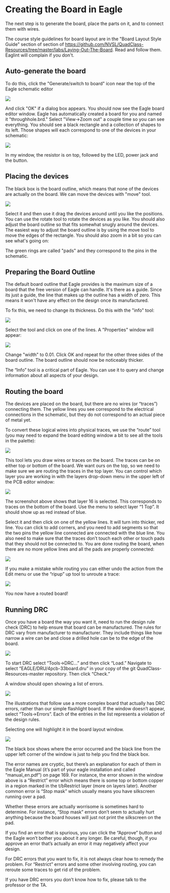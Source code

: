 # Creating the Board in Eagle

The next step is to generate the board, place the parts on it, and to connect them with wires.

The course style guidelines for board layout are in the "Board Layout Style Guide" section of section of https://github.com/NVSL/QuadClass-Resources/tree/master/labs/Laying-Out-The-Board.  Read and follow them.  Eaglint will complain if you don't.

## Auto-generate the board

To do this, click the "Generate/switch to board" icon near the top of the Eagle schematic editor

![](images/board1_new.png)

And click "OK" if a dialog box appears. You should now see the Eagle board editor window. Eagle has automatically created a board for you and named it "throughhole.brd." Select "View->Zoom out" a couple time so you can see everything. You should see a black rectangle and a collection of shapes to its left. Those shapes will each correspond to one of the devices in your schematic:

![](images/board2_new.png)

In my window, the resistor is on top, followed by the LED, power jack and the button.

## Placing the devices

The black box is the board outline, which means that none of the devices are actually on the board. We can move the devices with "move" tool.

![](images/board3_new.png)

Select it and then use it drag the devices around until you like the positions. You can use the rotate tool to rotate the devices as you like. You should also adjust the board outline so that fits somewhat snugly around the devices. The easiest way to adjust the board outline is by using the move tool to move the edges of the rectangle. You should also zoom in a bit so you can see what's going on:

The green rings are called "pads" and they correspond to the pins in the schematic.

## Preparing the Board Outline

The default board outline that Eagle provides is the maximum size of a board that the free version of Eagle can handle. It's there as a guide. Since its just a guide, the line that makes up the outline has a width of zero. This means it won't have any effect on the design once its manufactured.

To fix this, we need to change its thickness. Do this with the "info" tool:

![](images/board4_new.png)

Select the tool and click on one of the lines. A "Properties" window will appear:

![](images/board5_new.png)

Change "width" to 0.01. Click OK and repeat for the other three sides of the board outline. The board outline should now be noticeably thicker.

The “Info” tool is a critical part of Eagle. You can use it to query and change information about all aspects of your design.

## Routing the board

The devices are placed on the board, but there are no wires (or “traces”) connecting them. The yellow lines you see correspond to the electrical connections in the schematic, but they do not correspond to an actual piece of metal yet.

To convert these logical wires into physical traces, we use the “route” tool (you may need to expand the board editing window a bit to see all the tools in the palette):

![](images/board6_new.png)

This tool lets you draw wires or traces on the board. The traces can be on either top or bottom of the board. We want ours on the top, so we need to make sure we are routing the traces in the top layer. You can control which layer you are working in with the layers drop-down menu in the upper left of the PCB editor window:

![](images/board7_new.png)

The screenshot above shows that layer 16 is selected. This corresponds to traces on the bottom of the board. Use the menu to select layer “1 Top”. It should show up as red instead of blue.

Select it and then click on one of the yellow lines. It will turn into thicker, red line. You can click to add corners, and you need to add segments so that the two pins the yellow line connected are connected with the blue line. You also need to make sure that the traces don’t touch each other or touch pads that they should not be connected to. You are done routing the board, when there are no more yellow lines and all the pads are properly connected:

![](images/board8_new.png)

If you make a mistake while routing you can either undo the action from the Edit menu or use the “ripup” up tool to unroute a trace:

![](images/board9_new.png)

You now have a routed board!

## Running DRC

Once you have a board the way you want it, need to run the design rule check (DRC) to help ensure that board can be manufactured. The rules for DRC vary from manufacturer to manufacturer. They include things like how narrow a wire can be and close a drilled hole can be to the edge of the board.

![](images/board10_new.png)

To start DRC select “Tools->DRC…” and then click “Load.” Navigate to select “EAGLE/DRU/4pcb-33board.dru” in your copy of the git QuadClass-Resources-master repository. Then click “Check.”

A window should open showing a list of errors.

![](images/board11.png)

The illustrations that follow use a more complex board that actually has DRC errors, rather than our simple flashlight board. If the window doesn’t appear, select “Tools->Errors”. Each of the entries in the list represents a violation of the design rules.

Selecting one will highlight it in the board layout window.

![](images/board12.png)

The black box shows where the error occurred and the black line from the upper left corner of the window is just to help you find the black box.

The error names are cryptic, but there’s an explanation for each of them in the Eagle Manual (it’s part of your eagle installation and called “manual_en.pdf”) on page 169. For instance, the error shown in the window above is a “Restrict” error which means there is some top or bottom copper in a region marked in the t/bRestrict layer (more on layers later). Another common error is “Stop mask” which usually means you have silkscreen running over a pad.

Whether these errors are actually worrisome is sometimes hard to determine. For instance, “Stop mask” errors don’t seem to actually hurt anything because the board houses will just not print the silkscreen on the pad.

If you find an error that is spurious, you can click the “Approve” button and the Eagle won’t bother you about it any longer. Be careful, though, if you approve an error that’s actually an error it may negatively affect your design.

For DRC errors that you want to fix, it is not always clear how to remedy the problem. For “Restrict” errors and some other involving routing, you can reroute some traces to get rid of the problem.

If you have DRC errors you don’t know how to fix, please talk to the professor or the TA.
